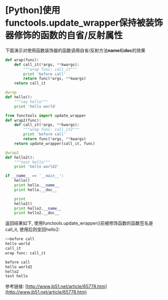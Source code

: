 # \[Python\]使用functools.update\_wrapper保持被装饰器修饰的函数的自省/反射属性

下面演示对使用函数装饰器的函数调用自省/反射方法**name**和**doc**的效果

```python
def wrap(func):  
    def call_it(*args, **kwargs):  
        """wrap func: call_it"""  
        print 'before call'  
        return func(*args, **kwargs)  
    return call_it

@wrap  
def hello():  
    """say hello"""  
    print 'hello world'

from functools import update_wrapper  
def wrap2(func):  
    def call_it(*args, **kwargs):  
        """wrap func: call_it2"""  
        print 'before call'  
        return func(*args, **kwargs)  
    return update_wrapper(call_it, func)

@wrap2  
def hello2():  
    """test hello"""  
    print 'hello world2'

if __name__ == '__main__':  
    hello()  
    print hello.__name__  
    print hello.__doc__

    print  
    hello2()  
    print hello2.__name__  
    print hello2.__doc__
```

返回结果如下, 使用functools.update\_wrapper\(\)前被修饰函数的函数签名是call\_it, 使用后则变回hello2:

```python
>>before call
hello world
call_it
wrap func: call_it

before call
hello world2
hello2
test hello
```

参考链接: [http://www.jb51.net/article/65778.htm](http://www.jb51.net/article/65778.htm)

